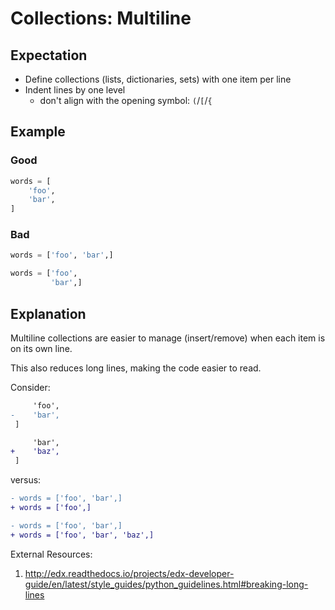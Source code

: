 # Collections: Multiline

## Expectation
- Define collections (lists, dictionaries, sets) with one item per line
- Indent lines by one level
  - don't align with the opening symbol: `(`/`[`/`{`

## Example

### Good
```python
words = [
    'foo',
    'bar',
]
```

### Bad
```python
words = ['foo', 'bar',]
```

```python
words = ['foo',
         'bar',]
```

## Explanation
Multiline collections are easier to manage (insert/remove)
when each item is on its own line.

This also reduces long lines, making the code easier to read.

Consider:

```diff
     'foo',
-    'bar',
 ]
```

```diff
     'bar',
+    'baz',
 ]
```

versus:

```diff
- words = ['foo', 'bar',]
+ words = ['foo',]
```

```diff
- words = ['foo', 'bar',]
+ words = ['foo', 'bar', 'baz',]
```

External Resources:
 1. http://edx.readthedocs.io/projects/edx-developer-guide/en/latest/style_guides/python_guidelines.html#breaking-long-lines
